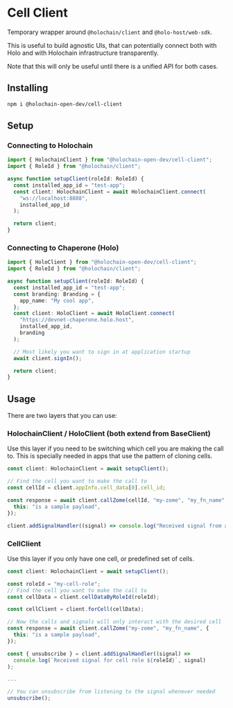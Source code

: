 # Cell Client

Temporary wrapper around `@holochain/client` and `@holo-host/web-sdk`.

This is useful to build agnostic UIs, that can potentially connect both with Holo and with Holochain infrastructure transparently.

Note that this will only be useful until there is a unified API for both cases.

## Installing

```bash
npm i @holochain-open-dev/cell-client
```

## Setup

### Connecting to Holochain

```ts
import { HolochainClient } from "@holochain-open-dev/cell-client";
import { RoleId } from "@holochain/client";

async function setupClient(roleId: RoleId) {
  const installed_app_id = "test-app";
  const client: HolochainClient = await HolochainClient.connect(
    "ws://localhost:8888",
    installed_app_id
  );

  return client;
}
```

### Connecting to Chaperone (Holo)

```ts
import { HoloClient } from "@holochain-open-dev/cell-client";
import { RoleId } from "@holochain/client";

async function setupClient(roleId: RoleId) {
  const installed_app_id = "test-app";
  const branding: Branding = {
    app_name: "My cool app",
  };
  const client: HoloClient = await HoloClient.connect(
    "https://devnet-chaperone.holo.host",
    installed_app_id,
    branding
  );

  // Most likely you want to sign in at application startup
  await client.signIn();

  return client;
}
```

## Usage

There are two layers that you can use:

### HolochainClient / HoloClient (both extend from BaseClient)

Use this layer if you need to be switching which cell you are making the call to. This is specially needed in apps that use the pattern of cloning cells.

```ts
const client: HolochainClient = await setupClient();

// Find the cell you want to make the call to
const cellId = client.appInfo.cell_data[0].cell_id;

const response = await client.callZome(cellId, "my-zome", "my_fn_name", {
  this: "is a sample payload",
});

client.addSignalHandler((signal) => console.log("Received signal from any of the cells", signal));
```

### CellClient

Use this layer if you only have one cell, or predefined set of cells.

```ts
const client: HolochainClient = await setupClient();

const roleId = "my-cell-role";
// Find the cell you want to make the call to
const cellData = client.cellDataByRoleId(roleId);

const cellClient = client.forCell(cellData);

// Now the calls and signals will only interact with the desired cell
const response = await client.callZome("my-zome", "my_fn_name", {
  this: "is a sample payload",
});

const { unsubscribe } = client.addSignalHandler((signal) =>
  console.log(`Received signal for cell role ${roleId}`, signal)
);

...

// You can unsubscribe from listening to the signal whenever needed
unsubscribe();
```
